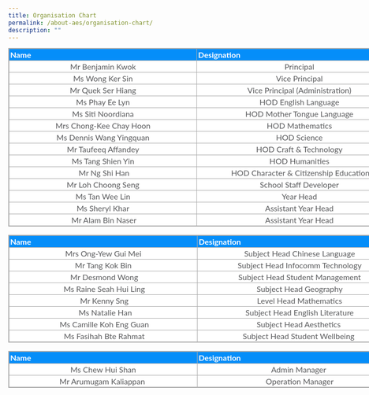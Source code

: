 ```yaml
---
title: Organisation Chart
permalink: /about-aes/organisation-chart/
description: ""
---
```

<table style="margin: 0px; outline: 0px; padding: 0px; border-collapse: collapse; border: 1px solid rgb(170, 170, 170); color: rgb(88, 89, 91); font-family: Lato, sans-serif; font-size: 16px; font-style: normal; font-variant-ligatures: normal; font-variant-caps: normal; font-weight: 400; letter-spacing: normal; orphans: 2; text-align: left; text-transform: none; white-space: normal; widows: 2; word-spacing: 0px; -webkit-text-stroke-width: 0px; background-color: rgb(255, 255, 255); text-decoration-thickness: initial; text-decoration-style: initial; text-decoration-color: initial; width: 800px;" class="iveo_table ives_tab_simple3" cellpadding="0" cellspacing="0" border="1"><tbody style="margin: 0px; outline: 0px; padding: 0px;"><tr style="margin: 0px; outline: 0px; padding: 0px; background-color: rgb(5, 142, 249); color: white;"><td style="margin: 0px; outline: 0px; padding: 2px; text-align: left; border: 1px solid rgb(170, 170, 170); width: 400px;"><b style="margin: 0px; outline: 0px; padding: 0px;">Name</b></td><td style="margin: 0px; outline: 0px; padding: 2px; text-align: left; border: 1px solid rgb(170, 170, 170); width: 434px;"><b style="margin: 0px; outline: 0px; padding: 0px;">Designation</b></td></tr><tr style="margin: 0px; outline: 0px; padding: 0px;"><td style="margin: 0px; outline: 0px; padding: 2px; text-align: center; border: 1px solid rgb(170, 170, 170);">Mr Benjamin Kwok</td><td style="margin: 0px; outline: 0px; padding: 2px; text-align: center; border: 1px solid rgb(170, 170, 170);">Principal</td></tr><tr style="margin: 0px; outline: 0px; padding: 0px;"><td style="margin: 0px; outline: 0px; padding: 2px; text-align: center; border: 1px solid rgb(170, 170, 170);">Ms Wong Ker Sin</td><td style="margin: 0px; outline: 0px; padding: 2px; text-align: center; border: 1px solid rgb(170, 170, 170);">Vice Principal</td></tr><tr style="margin: 0px; outline: 0px; padding: 0px;"><td style="margin: 0px; outline: 0px; padding: 2px; text-align: center; border: 1px solid rgb(170, 170, 170);">Mr Quek Ser Hiang</td><td style="margin: 0px; outline: 0px; padding: 2px; text-align: center; border: 1px solid rgb(170, 170, 170);">Vice Principal (Administration)</td></tr><tr style="margin: 0px; outline: 0px; padding: 0px;"><td style="margin: 0px; outline: 0px; padding: 2px; text-align: center; border: 1px solid rgb(170, 170, 170);">Ms Phay Ee Lyn</td><td style="margin: 0px; outline: 0px; padding: 2px; text-align: center; border: 1px solid rgb(170, 170, 170);">HOD English Language</td></tr><tr style="margin: 0px; outline: 0px; padding: 0px;"><td style="margin: 0px; outline: 0px; padding: 2px; text-align: center; border: 1px solid rgb(170, 170, 170);">Ms Siti Noordiana</td><td style="margin: 0px; outline: 0px; padding: 2px; text-align: center; border: 1px solid rgb(170, 170, 170);">HOD Mother Tongue Language</td></tr><tr style="margin: 0px; outline: 0px; padding: 0px;"><td style="margin: 0px; outline: 0px; padding: 2px; text-align: center; border: 1px solid rgb(170, 170, 170);">Mrs Chong-Kee Chay Hoon</td><td style="margin: 0px; outline: 0px; padding: 2px; text-align: center; border: 1px solid rgb(170, 170, 170);">HOD Mathematics</td></tr><tr style="margin: 0px; outline: 0px; padding: 0px;"><td style="margin: 0px; outline: 0px; padding: 2px; text-align: center; border: 1px solid rgb(170, 170, 170);">Ms Dennis Wang Yingquan</td><td style="margin: 0px; outline: 0px; padding: 2px; text-align: center; border: 1px solid rgb(170, 170, 170);">HOD Science</td></tr><tr style="margin: 0px; outline: 0px; padding: 0px;"><td style="margin: 0px; outline: 0px; padding: 2px; text-align: center; border: 1px solid rgb(170, 170, 170);">Mr Taufeeq Affandey</td><td style="margin: 0px; outline: 0px; padding: 2px; text-align: center; border: 1px solid rgb(170, 170, 170);">HOD Craft &amp; Technology</td></tr><tr style="margin: 0px; outline: 0px; padding: 0px;"><td style="margin: 0px; outline: 0px; padding: 2px; text-align: center; border: 1px solid rgb(170, 170, 170); style=">Ms Tang Shien Yin</td><td style="margin: 0px; outline: 0px; padding: 2px; text-align: center; border: 1px solid rgb(170, 170, 170);">HOD Humanities</td></tr><tr style="margin: 0px; outline: 0px; padding: 0px;"><td style="margin: 0px; outline: 0px; padding: 2px; text-align: center; border: 1px solid rgb(170, 170, 170);">&nbsp;Mr Ng Shi Han</td><td style="margin: 0px; outline: 0px; padding: 2px; text-align: center; border: 1px solid rgb(170, 170, 170);">&nbsp;HOD Character &amp; Citizenship Education</td></tr><tr style="margin: 0px; outline: 0px; padding: 0px;"><td style="margin: 0px; outline: 0px; padding: 2px; text-align: center; border: 1px solid rgb(170, 170, 170);">Mr Loh Choong Seng</td><td style="margin: 0px; outline: 0px; padding: 2px; text-align: center; border: 1px solid rgb(170, 170, 170);">School Staff Developer</td></tr><tr style="margin: 0px; outline: 0px; padding: 0px;"><td style="margin: 0px; outline: 0px; padding: 2px; text-align: center; border: 1px solid rgb(170, 170, 170);">Ms Tan Wee Lin</td><td style="margin: 0px; outline: 0px; padding: 2px; text-align: center; border: 1px solid rgb(170, 170, 170);">Year Head</td></tr><tr style="margin: 0px; outline: 0px; padding: 0px;"><td style="margin: 0px; outline: 0px; padding: 2px; text-align: center; border: 1px solid rgb(170, 170, 170);">Ms Sheryl Khar</td><td style="margin: 0px; outline: 0px; padding: 2px; text-align: center; border: 1px solid rgb(170, 170, 170);">Assistant Year Head</td></tr><tr style="margin: 0px; outline: 0px; padding: 0px;"><td style="margin: 0px; outline: 0px; padding: 2px; text-align: center; border: 1px solid rgb(170, 170, 170);">&nbsp;Mr Alam Bin Naser</td><td style="margin: 0px; outline: 0px; padding: 2px; text-align: center; border: 1px solid rgb(170, 170, 170);">Assistant Year Head</td></tr></tbody></table>

<br>

<table style="margin: 0px; outline: 0px; padding: 0px; border-collapse: collapse; border: 1px solid rgb(170, 170, 170); color: rgb(88, 89, 91); font-family: Lato, sans-serif; font-size: 16px; font-style: normal; font-variant-ligatures: normal; font-variant-caps: normal; font-weight: 400; letter-spacing: normal; orphans: 2; text-align: left; text-transform: none; white-space: normal; widows: 2; word-spacing: 0px; -webkit-text-stroke-width: 0px; background-color: rgb(255, 255, 255); text-decoration-thickness: initial; text-decoration-style: initial; text-decoration-color: initial; width: 800px;" class="iveo_table ives_tab_simple3" cellpadding="0" cellspacing="0" border="1"><tbody style="margin: 0px; outline: 0px; padding: 0px;"><tr style="margin: 0px; outline: 0px; padding: 0px; background-color: rgb(5, 142, 249); color: white;"><td style="margin: 0px; outline: 0px; padding: 2px; text-align: left; border: 1px solid rgb(170, 170, 170); width: 410px;"><b style="margin: 0px; outline: 0px; padding: 0px;">Name</b></td><td style="margin: 0px; outline: 0px; padding: 2px; text-align: left; border: 1px solid rgb(170, 170, 170); width: 443px;"><b style="margin: 0px; outline: 0px; padding: 0px;">Designation</b></td></tr><tr style="margin: 0px; outline: 0px; padding: 0px;"><td style="margin: 0px; outline: 0px; padding: 2px; text-align: center; border: 1px solid rgb(170, 170, 170);">Mrs Ong-Yew Gui Mei</td><td style="margin: 0px; outline: 0px; padding: 2px; text-align: center; border: 1px solid rgb(170, 170, 170);">Subject Head Chinese Language</td></tr><tr style="margin: 0px; outline: 0px; padding: 0px;"><td style="margin: 0px; outline: 0px; padding: 2px; text-align: center; border: 1px solid rgb(170, 170, 170);">Mr Tang Kok Bin</td><td style="margin: 0px; outline: 0px; padding: 2px; text-align: center; border: 1px solid rgb(170, 170, 170);">Subject Head Infocomm Technology</td></tr><tr style="margin: 0px; outline: 0px; padding: 0px;"><td style="margin: 0px; outline: 0px; padding: 2px; text-align: center; border: 1px solid rgb(170, 170, 170);">&nbsp;Mr Desmond Wong</td><td style="margin: 0px; outline: 0px; padding: 2px; text-align: center; border: 1px solid rgb(170, 170, 170);">Subject Head Student Management</td></tr><tr style="margin: 0px; outline: 0px; padding: 0px;"><td style="margin: 0px; outline: 0px; padding: 2px; text-align: center; border: 1px solid rgb(170, 170, 170);">&nbsp;Ms Raine Seah Hui Ling</td><td style="margin: 0px; outline: 0px; padding: 2px; text-align: center; border: 1px solid rgb(170, 170, 170);">Subject Head Geography</td></tr><tr style="margin: 0px; outline: 0px; padding: 0px;"><td style="margin: 0px; outline: 0px; padding: 2px; text-align: center; border: 1px solid rgb(170, 170, 170);">&nbsp;Mr Kenny Sng</td><td style="margin: 0px; outline: 0px; padding: 2px; text-align: center; border: 1px solid rgb(170, 170, 170);">Level Head Mathematics</td></tr><tr style="margin: 0px; outline: 0px; padding: 0px;"><td style="margin: 0px; outline: 0px; padding: 2px; text-align: center; border: 1px solid rgb(170, 170, 170);">&nbsp;&nbsp;Ms Natalie Han</td><td style="margin: 0px; outline: 0px; padding: 2px; text-align: center; border: 1px solid rgb(170, 170, 170);">Subject Head English Literature</td></tr><tr style="margin: 0px; outline: 0px; padding: 0px;"><td style="margin: 0px; outline: 0px; padding: 2px; text-align: center; border: 1px solid rgb(170, 170, 170);">&nbsp;Ms Camille Koh Eng Guan</td><td style="margin: 0px; outline: 0px; padding: 2px; text-align: center; border: 1px solid rgb(170, 170, 170);">Subject Head Aesthetics&nbsp;</td></tr><tr style="margin: 0px; outline: 0px; padding: 0px;"><td style="margin: 0px; outline: 0px; padding: 2px; text-align: center; border: 1px solid rgb(170, 170, 170);">&nbsp;Ms Fasihah Bte Rahmat</td><td style="margin: 0px; outline: 0px; padding: 2px; text-align: center; border: 1px solid rgb(170, 170, 170);">Subject Head Student Wellbeing&nbsp;</td></tr></tbody></table>

<br>

<table style="margin: 0px; outline: 0px; padding: 0px; border-collapse: collapse; border: 1px solid rgb(170, 170, 170); color: rgb(88, 89, 91); font-family: Lato, sans-serif; font-size: 16px; font-style: normal; font-variant-ligatures: normal; font-variant-caps: normal; font-weight: 400; letter-spacing: normal; orphans: 2; text-align: left; text-transform: none; white-space: normal; widows: 2; word-spacing: 0px; -webkit-text-stroke-width: 0px; background-color: rgb(255, 255, 255); text-decoration-thickness: initial; text-decoration-style: initial; text-decoration-color: initial; width: 800px;" class="iveo_table ives_tab_simple3" cellpadding="0" cellspacing="0" border="1"><tbody style="margin: 0px; outline: 0px; padding: 0px;"><tr style="margin: 0px; outline: 0px; padding: 0px; background-color: rgb(5, 142, 249); color: white;"><td style="margin: 0px; outline: 0px; padding: 2px; text-align: left; border: 1px solid rgb(170, 170, 170); width: 420px;"><b style="margin: 0px; outline: 0px; padding: 0px;">Name</b></td><td style="margin: 0px; outline: 0px; padding: 2px; text-align: left; border: 1px solid rgb(170, 170, 170); width: 456px;"><b style="margin: 0px; outline: 0px; padding: 0px;">Designation</b></td></tr><tr style="margin: 0px; outline: 0px; padding: 0px;"><td style="margin: 0px; outline: 0px; padding: 2px; text-align: center; border: 1px solid rgb(170, 170, 170);">Ms Chew Hui Shan</td><td style="margin: 0px; outline: 0px; padding: 2px; text-align: center; border: 1px solid rgb(170, 170, 170);"><span style="margin: 0px; outline: 0px; padding: 0px; text-align: left;">Admin Manager</span>&nbsp;<br style="margin: 0px; outline: 0px; padding: 0px;"></td></tr><tr style="margin: 0px; outline: 0px; padding: 0px;"><td style="margin: 0px; outline: 0px; padding: 2px; text-align: center; border: 1px solid rgb(170, 170, 170);">Mr Arumugam Kaliappan&nbsp;</td><td style="margin: 0px; outline: 0px; padding: 2px; text-align: center; border: 1px solid rgb(170, 170, 170);">&nbsp;Operation Manager&nbsp;</td></tr></tbody></table>